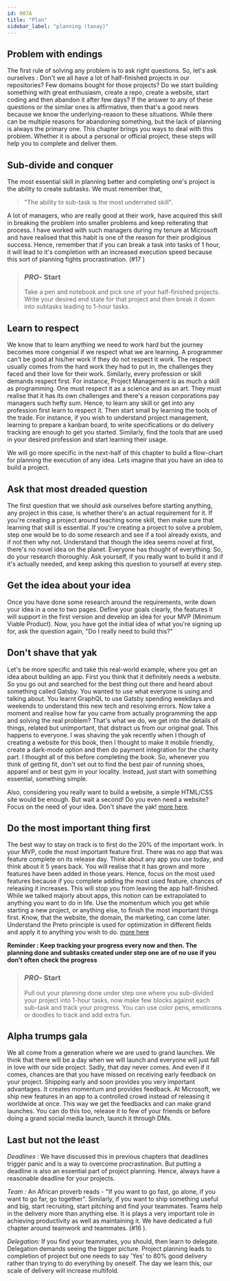 ```yaml
---
id: 007A
title: "Plan"
sidebar_label: "planning (tanay)"
---
```


## Problem with endings

The first rule of solving any problem is to ask right questions. So, let's ask ourselves : Don't we all have a lot of half-finished projects in our repositories? Few domains bought for those projects? Do we start building something with great enthusiasm, create a repo, create a website, start coding and then abandon it after few days? If the answer to any of these questions or the similar ones is affirmative, then that's a good news because we know the underlying-reason to these situations. While there can be multiple reasons for abandoning something, but the lack of planning is always the primary one. This chapter brings you ways to deal with this problem. Whether it is about a personal or official project, these steps will help you to complete and deliver them.

## Sub-divide and conquer

The most essential skill in planning better and completing one's project is the ability to create subtasks. We must remember that,

> "The ability to sub-task is the most underrated skill".

A lot of managers, who are really good at their work, have acquired this skill in breaking the problem into smaller problems and keep reiterating that process. I have worked with such managers during my tenure at Microsoft and have realised that this habit is one of the reason for their prodigious success. Hence, remember that if you can break a task into tasks of 1 hour, it will lead to it's completion with an increased execution speed because this sort of planning fights procrastination. (#17 )

> ### _PRO_- Start
>
> Take a pen and notebook and pick one of your half-finished projects. Write your desired end state for that project and then break it down into subtasks leading to 1-hour tasks.

## Learn to respect

We know that to learn anything we need to work hard but the journey becomes more congenial if we respect what we are learning. A programmer can't be good at his/her work if they do not respect it work. The respect usually comes from the hard work they had to put in, the challenges they faced and their love for their work. Similarly, every profession or skill demands respect first. For instance, Project Management is as much a skill as programming. One must respect it as a science and as an art. They must realise that it has its own challenges and there's a reason corporations pay managers such hefty sum.
Hence, to learn any skill or get into any profession first learn to respect it. Then start small by learning the tools of the trade. For instance, if you wish to understand project management, learning to prepare a kanban board, to write specifications or do delivery tracking are enough to get you started. Similarly, find the tools that are used in your desired profession and start learning their usage.

We will go more specific in the next-half of this chapter to build a flow-chart for planning the execution of any idea. Lets imagine that you have an idea to build a project.

## Ask that most dreaded question

The first question that we should ask ourselves before starting anything, any project in this case, is whether there's an actual requirement for it. If you're creating a project around teaching some skill, then make sure that learning that skill is essential. If you're creating a project to solve a problem, step one would be to do some research and see if a tool already exists, and if not then why not. Understand that though the idea seems novel at first, there's no novel idea on the planet. Everyone has thought of everything. So, do your research thoroughly. Ask yourself, if you really want to build it and if it's actually needed, and keep asking this question to yourself at every step.

## Get the idea about your idea

Once you have done some research around the requirements, write down your idea in a one to two pages. Define your goals clearly, the features it will support in the first version and develop an idea for your MVP (Minimum Viable Product).
Now, you have got the initial idea of what you're signing up for, ask the question again, "Do I really need to build this?"

## Don't shave that yak

Let's be more specific and take this real-world example, where you get an idea about building an app. First you think that it definitely needs a website. So you go out and searched for the best thing out there and heard about something called Gatsby. You wanted to use what everyone is using and talking about. You learnt GraphQL to use Gatsby spending weekdays and weekends to understand this new tech and resolving errors. Now take a moment and realise how far you came from actually programming the app and solving the real problem? That's what we do, we get into the details of things, related but unimportant, that distract us from our original goal.
This happens to everyone. I was shaving the yak recently when I though of creating a website for this book, then I thought to make it mobile friendly, create a dark-mode option and then do payment integration for the charity part. I thought all of this before completing the book. So, whenever you think of getting fit, don't set out to find the best pair of running shoes, apparel and or best gym in your locality. Instead, just start with something essential, something simple.

Also, considering you really want to build a website, a simple HTML/CSS site would be enough.
But wait a second! Do you even need a website? Focus on the need of your idea. Don't shave the yak!
[more here](https://projects.csail.mit.edu/gsb/old-archive/gsb-archive/gsb2000-02-11.html).

## Do the most important thing first

The best way to stay on track is to first do the 20% of the important work. In your MVP, code the most important feature first. There was no app that was feature complete on its release day. Think about any app you use today, and think about it 5 years back. You will realise that it has grown and more features have been added in those years. Hence, focus on the most used features because if you complete adding the most used feature, chances of releasing it increases. This will stop you from leaving the app half-finished.
While we talked majorly about apps, this notion can be extrapolated to anything you want to do in life. Use the momentum which you get while starting a new project, or anything else, to finish the most important things first. Know, that the website, the domain, the marketing, can come later. Understand the Preto principle is used for optimization in different fields and apply it to anything you wish to do. [more here](https://en.wikipedia.org/wiki/Pareto_principle)

**Reminder : Keep tracking your progress every now and then. The planning done and subtasks created under step one are of no use if you don't often check the progress**

> ### _PRO_- Start
>
> Pull out your planning done under step one where you sub-divided your project into 1-hour tasks, now make few blocks against each sub-task and track your progress. You can use color pens, emoticons or doodles to track and add extra fun.

## Alpha trumps gala

We all come from a generation where we are used to grand launches. We think that there will be a day when we will launch and everyone will just fall in love with our side project. Sadly, that day never comes. And even if it comes, chances are that you have missed on receiving early feedback on your project.
Shipping early and soon provides you very important advantages. It creates momentum and provides feedback. At Microsoft, we ship new features in an app to a controlled crowd instead of releasing it worldwide at once. This way we get the feedbacks and can make grand launches. You can do this too, release it to few of your friends or before doing a grand social media launch, launch it through DMs.

## Last but not the least

_Deadlines :_ We have discussed this in previous chapters that deadlines trigger panic and is a way to overcome procrastination. But putting a deadline is also an essential part of project planning. Hence, always have a reasonable deadline for your projects.

_Team :_ An African proverb reads - "If you want to go fast, go alone, if you want to go far, go together". Similarly, if you want to ship something useful and big, start recruiting, start pitching and find your teammates. Teams help in the delivery more than anything else. It is plays a very important role in achieving productivity as well as maintaining it. We have dedicated a full chapter around teamwork and teammates. (#16 ).

_Delegation:_ If you find your teammates, you should, then learn to delegate. Delegation demands seeing the bigger picture. Project planning leads to completion of project but one needs to say 'Yes' to 80% good delivery rather than trying to do everything by oneself. The day we learn this, our scale of delivery will increase multifold.
